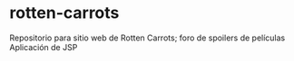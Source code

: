 # rotten-carrots
Repositorio para sitio web de Rotten Carrots; foro de spoilers de películas
Aplicación de JSP
